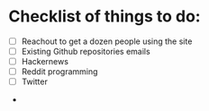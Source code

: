 Checklist of things to do:
============================
- [ ] Reachout to get a dozen people using the site 
- [ ] Existing Github repositories emails
- [ ] Hackernews
- [ ] Reddit programming
- [ ] Twitter
- 
